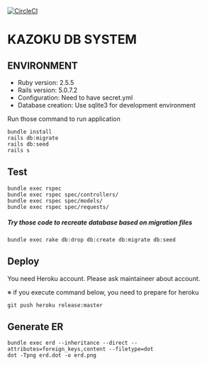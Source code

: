 [![CircleCI](https://circleci.com/gh/manma-co/kazoku-db-system.svg?style=svg)](https://circleci.com/gh/manma-co/kazoku-db-system)

# KAZOKU DB SYSTEM

## ENVIRONMENT
- Ruby version: 2.5.5
- Rails version: 5.0.7.2
- Configuration: Need to have secret.yml
- Database creation: Use sqlite3 for development environment

Run those command to run application
```
bundle install
rails db:migrate
rails db:seed
rails s
```

## Test
```
bundle exec rspec
bundle exec rspec spec/controllers/
bundle exec rspec spec/models/
bundle exec rspec spec/requests/
```

##### Try those code to recreate database based on migration files
```
bundle exec rake db:drop db:create db:migrate db:seed
```

## Deploy
You need Heroku account. Please ask maintaineer about account.

※ if you execute command below, you need to prepare for heroku

```
git push heroku release:master
```

## Generate ER

```
bundle exec erd --inheritance --direct --attributes=foreign_keys,content --filetype=dot
dot -Tpng erd.dot -o erd.png
```
